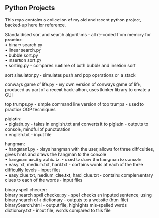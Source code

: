 ## Python Projects

This repo contains a collection of my old and recent python project, backed-up here for reference.


Standardised sort and search algorithms - all re-coded from memory for practice:
<br />•	binary search.py
<br />•	linear search.py
<br />•	bubble sort.py
<br />•	insertion sort.py
<br />•	sorting.py - compares runtime of both bubble and insetion sort

sort simulator.py - simulates push and pop operations on a stack

conways game of life.py - my own version of conways game of life, produced as part of a recent hack-athon, uses tkinker library to create a GUI

top trumps.py - simple command line version of top trumps - used to practice OOP techniques

piglatin:
<br />•	piglatin.py - takes in english.txt and converts it to piglatin - outputs to console, mindful of punctutation
<br />•	english.txt - input file

hangman:
<br />•	hangman1.py - plays hangman with the user, allows for three difficulties, gives hints and draws the hangman to the console
<br />•	hangman ascii graphic.txt - used to draw the hangman to console
<br />•	easy.txt, medium.txt, hard.txt - contains words at each of the three difficultly levels - input files
<br />•	easy_clue.txt, medium_clue.txt, hard_clue.txt - contains complementary clues to each of the words - input files

binary spell checker:
<br />binary search spell checker.py - spell checks an inputed sentence, using binary search of a dictionary - outputs to a website (html file)
<br />binarySearch.html - output file, highlights mis-spelled words
<br />dictionary.txt - input file, words compared to this file
